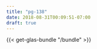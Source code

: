 ```yaml
---
title: "pg-138"
date: 2018-08-31T00:09:51-07:00
draft: true
---
```

{{< get-glas-bundle "/bundle" >}}